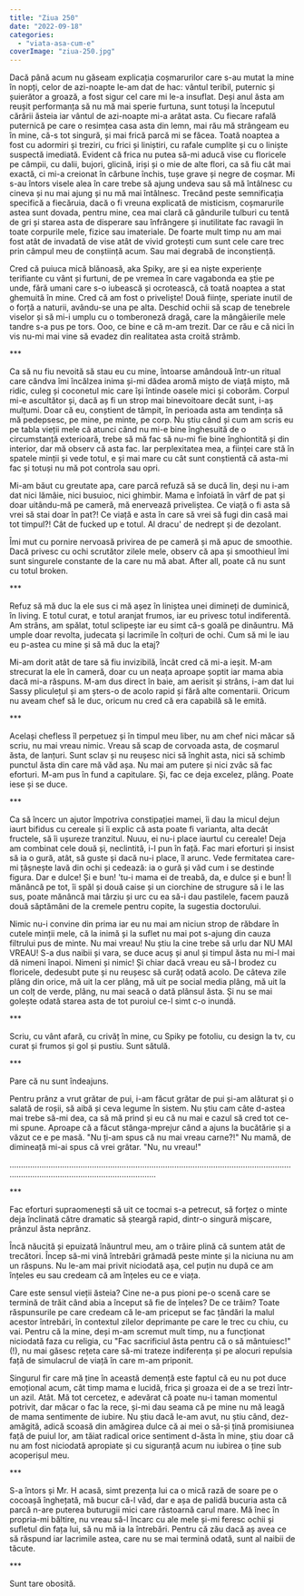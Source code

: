 ```yaml
---
title: "Ziua 250"
date: "2022-09-18"
categories: 
  - "viata-asa-cum-e"
coverImage: "ziua-250.jpg"
---
```


Dacă până acum nu găseam explicația coșmarurilor care s-au mutat la mine în nopți, celor de azi-noapte le-am dat de hac: vântul teribil, puternic și șuierător a groază, a fost sigur cel care mi le-a insuflat. Deși anul ăsta am reușit performanța să nu mă mai sperie furtuna, sunt totuși la începutul cărării ăsteia iar vântul de azi-noapte mi-a arătat asta. Cu fiecare rafală puternică pe care o resimțea casa asta din lemn, mai rău mă strângeam eu în mine, că-s tot singură, și mai frică parcă mi se făcea. Toată noaptea a fost cu adormiri și treziri, cu frici și liniștiri, cu rafale cumplite și cu o liniște suspectă imediată. Evident că frica nu putea să-mi aducă vise cu floricele pe câmpii, cu dalii, bujori, glicină, iriși și o mie de alte flori, ca să fiu cât mai exactă, ci mi-a creionat în cărbune închis, tușe grave și negre de coșmar. Mi s-au întors visele alea în care trebe să ajung undeva sau să mă întâlnesc cu cineva și nu mai ajung și nu mă mai întâlnesc. Trecând peste semnificația specifică a fiecăruia, dacă o fi vreuna explicată de misticism, coșmarurile astea sunt dovada, pentru mine, cea mai clară că gândurile tulburi cu tentă de gri și starea asta de disperare sau înfrângere și inutilitate fac ravagii în toate corpurile mele, fizice sau imateriale. De foarte mult timp nu am mai fost atât de invadată de vise atât de vivid grotești cum sunt cele care trec prin câmpul meu de conștiință acum. Sau mai degrabă de inconștiență.

Cred că puiuca mică blănoasă, aka Spiky, are și ea niște experiențe terifiante cu vânt și furtuni, de pe vremea în care vagabonda ea știe pe unde, fără umani care s-o iubească și ocrotească, că toată noaptea a stat ghemuită în mine. Cred că am fost o priveliște! Două ființe, speriate inutil de o forță a naturii, avându-se una pe alta. Deschid ochii să scap de tenebrele viselor și să mi-i umplu cu o tomberoneză dragă, care la mângâierile mele tandre s-a pus pe tors. Ooo, ce bine e că m-am trezit. Dar ce rău e că nici în vis nu-mi mai vine să evadez din realitatea asta croită strâmb.

\*\*\*

Ca să nu fiu nevoită să stau eu cu mine, întoarse amândouă într-un ritual care cândva îmi încălzea inima și-mi dădea aromă mișto de viață mișto, mă ridic, culeg și coconetul mic care își întinde oasele mici și coborâm. Corpul mi-e ascultător și, dacă aș fi un strop mai binevoitoare decât sunt, i-aș mulțumi. Doar că eu, conștient de tâmpit, în perioada asta am tendința să mă pedepsesc, pe mine, pe minte, pe corp. Nu știu când și cum am scris eu pe tabla vieții mele că atunci când nu mi-e bine înghesuită de o circumstanță exterioară, trebe să mă fac să nu-mi fie bine înghiontită și din interior, dar mă observ că asta fac. Iar perplexitatea mea, a ființei care stă în spatele minții și vede totul, e și mai mare cu cât sunt conștientă că asta-mi fac și totuși nu mă pot controla sau opri.

Mi-am băut cu greutate apa, care parcă refuză să se ducă lin, deși nu i-am dat nici lămâie, nici busuioc, nici ghimbir. Mama e înfoiată în vârf de pat și doar uitându-mă pe cameră, mă enervează priveliștea. Ce viață o fi asta să vrei să stai doar în pat?! Ce viață e asta în care să vrei să fugi din casă mai tot timpul?! Cât de fucked up e totul. Al dracu' de nedrept și de dezolant.

Îmi mut cu pornire nervoasă privirea de pe cameră și mă apuc de smoothie. Dacă privesc cu ochi scrutător zilele mele, observ că apa și smoothieul îmi sunt singurele constante de la care nu mă abat. After all, poate că nu sunt cu totul broken.

\*\*\*

Refuz să mă duc la ele sus ci mă așez în liniștea unei dimineți de duminică, în living. E totul curat, e totul aranjat frumos, iar eu privesc totul indiferentă. Am strâns, am spălat, totul sclipește iar eu simt că-s goală pe dinăuntru. Mă umple doar revolta, judecata și lacrimile în colțuri de ochi. Cum să mi le iau eu p-astea cu mine și să mă duc la etaj? 

Mi-am dorit atât de tare să fiu invizibilă, încât cred că mi-a ieșit. M-am strecurat la ele în cameră, doar cu un neața aproape șoptit iar mama abia dacă mi-a răspuns. M-am dus direct în baie, am aerisit și strâns, i-am dat lui Sassy pliculețul și am șters-o de acolo rapid și fără alte comentarii. Oricum nu aveam chef să le duc, oricum nu cred că era capabilă să le emită.

\*\*\*

Același chefless îl perpetuez și în timpul meu liber, nu am chef nici măcar să scriu, nu mai vreau nimic. Vreau să scap de corvoada asta, de coșmarul ăsta, de lanțuri. Sunt sclav și nu reușesc nici să înghit asta, nici să schimb punctul ăsta din care mă văd așa. Nu mai am putere și nici zvâc să fac eforturi. M-am pus în fund a capitulare. Și, fac ce deja excelez, plâng. Poate iese și se duce.

\*\*\*

Ca să încerc un ajutor împotriva constipației mamei, îi dau la micul dejun iaurt bifidus cu cereale și îi explic că asta poate fi varianta, alta decât fructele, să îi ușureze tranzitul. Nuuu, ei nu-i place iaurtul cu cereale! Deja am combinat cele două și, neclintită, i-l pun în față. Fac mari eforturi și insist să ia o gură, atât, să guste și dacă nu-i place, îl arunc. Vede fermitatea care-mi țâșnește lavă din ochi și cedează: ia o gură și văd cum i se destinde figura. Dar e dulce! Și e bun! 'tu-i mama ei de treabă, da, e dulce și e bun! Îl mănâncă pe tot, îi spăl și două caise și un ciorchine de strugure să i le las sus, poate mănâncă mai târziu și urc cu ea să-i dau pastilele, facem pauză două săptămâni de la cremele pentru copite, la sugestia doctorului.

Nimic nu-i convine din prima iar eu nu mai am niciun strop de răbdare în cutele minții mele, că la inimă și la suflet nu mai pot s-ajung din cauza filtrului pus de minte. Nu mai vreau! Nu știu la cine trebe să urlu dar NU MAI VREAU! S-a dus naibii și vara, se duce acuș și anul și timpul ăsta nu mi-l mai dă nimeni înapoi. Nimeni și nimic! Și chiar dacă vreau eu să-l brodez cu floricele, dedesubt pute și nu reușesc să curăț odată acolo. De câteva zile plâng din orice, mă uit la cer plâng, mă uit pe social media plâng, mă uit la un colț de verde, plâng, nu mai seacă o dată plânsul ăsta. Și nu se mai golește odată starea asta de tot puroiul ce-l simt c-o inundă.

\*\*\*

Scriu, cu vânt afară, cu crivăț în mine, cu Spiky pe fotoliu, cu design la tv, cu curat și frumos și gol și pustiu. Sunt sătulă.

\*\*\*

Pare că nu sunt îndeajuns.

Pentru prânz a vrut grătar de pui, i-am făcut grătar de pui și-am alăturat și o salată de roșii, să aibă și ceva legume în sistem. Nu știu cam câte d-astea mai trebe să-mi dea, ca să mă prind și eu că nu mai e cazul să cred tot ce-mi spune. Aproape că a făcut stânga-mprejur când a ajuns la bucătărie și a văzut ce e pe masă. "Nu ți-am spus că nu mai vreau carne?!" Nu mamă, de dimineață mi-ai spus că vrei grătar. "Nu, nu vreau!"

…………………………………………………………………………………………………………………….......................................................

\*\*\*

Fac eforturi supraomenești să uit ce tocmai s-a petrecut, să forțez o minte deja înclinată către dramatic să șteargă rapid, dintr-o singură mișcare, prânzul ăsta neprânz.

Încă năucită și epuizată înăuntrul meu, am o trăire plină că suntem atât de trecători. Încep să-mi vină întrebări grămadă peste minte și la niciuna nu am un răspuns. Nu le-am mai privit niciodată așa, cel puțin nu după ce am înțeles eu sau credeam că am înțeles eu ce e viața. 

Care este sensul vieții ăsteia? Cine ne-a pus pioni pe-o scenă care se termină de trăit când abia a început să fie de înțeles? De ce trăim? Toate răspunsurile pe care credeam că le-am priceput se fac țândări la malul acestor întrebări, în contextul zilelor deprimante pe care le trec cu chiu, cu vai. Pentru că la mine, deși m-am scremut mult timp, nu a funcționat niciodată faza cu religia, cu "Fac sacrificiul ăsta pentru că o să mântuiesc!"(!), nu mai găsesc rețeta care să-mi trateze indiferența și pe alocuri repulsia față de simulacrul de viață în care m-am priponit. 

Singurul fir care mă ține în această demență este faptul că eu nu pot duce emoțional acum, cât timp mama e lucidă, frica și groaza ei de a se trezi într-un azil. Atât. Mă tot cercetez, e adevărat că poate nu-i taman momentul potrivit, dar măcar o fac la rece, și-mi dau seama că pe mine nu mă leagă de mama sentimente de iubire. Nu știu dacă le-am avut, nu știu când, dez-amăgită, adică scoasă din amăgirea dulce că ai mei o să-și țină promisiunea față de puiul lor, am tăiat radical orice sentiment d-ăsta în mine, știu doar că nu am fost niciodată apropiate și cu siguranță acum nu iubirea o ține sub acoperișul meu. 

\*\*\*

S-a întors și Mr. H acasă, simt prezența lui ca o mică rază de soare pe o cocoașă înghețată, mă bucur că-l văd, dar e așa de palidă bucuria asta că parcă n-are puterea buturugii mici care răstoarnă carul mare. Mă înec în propria-mi băltire, nu vreau să-l încarc cu ale mele și-mi feresc ochii și sufletul din fața lui, să nu mă ia la întrebări. Pentru că zău dacă aș avea ce să răspund iar lacrimile astea, care nu se mai termină odată, sunt al naibii de tăcute.

\*\*\*

Sunt tare obosită.
